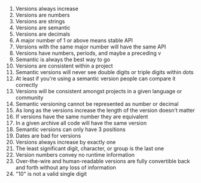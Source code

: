 1. Versions always increase
1. Versions are numbers
1. Versions are strings
1. Versions are semantic
1. Versions are decimals
1. A major number of 1 or above means stable API
1. Versions with the same major number will have the same API
1. Versions have numbers, periods, and maybe a preceding v
1. Semantic is always the best way to go
1. Versions are consistent within a project
1. Semantic versions will never see double digits or triple digits within dots
1. At least if you're using a semantic version people can compare it correctly
1. Versions will be consistent amongst projects in a given language or
   community
1. Semantic versioning cannot be represented as number or decimal
1. As long as the versions increase the length of the version doesn't matter
1. If versions have the same number they are equivalent
1. In a given archive all code will have the same version
1. Semantic versions can only have 3 positions
1. Dates are bad for versions
1. Versions always increase by exactly one
1. The least significant digit, character, or group is the last one
1. Version numbers convey no runtime information
1. Over-the-wire and human-readable versions are fully convertible back
   and forth without any loss of information
1. "10" is not a valid single digit
